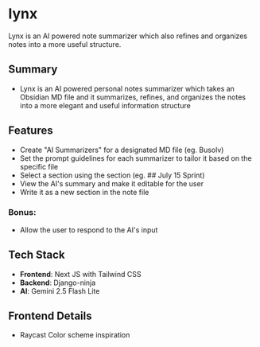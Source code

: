 # lynx

Lynx is an AI powered note summarizer which also refines and organizes notes into a more useful structure.

## Summary

- Lynx is an AI powered personal notes summarizer which takes an Obsidian MD file and it summarizes, refines, and organizes the notes into a more elegant and useful information structure

## Features

- Create "AI Summarizers" for a designated MD file (eg. Busolv)
- Set the prompt guidelines for each summarizer to tailor it based on the specific file
- Select a section using the section (eg. ## July 15 Sprint)
- View the AI's summary and make it editable for the user
- Write it as a new section in the note file

### Bonus:

- Allow the user to respond to the AI's input

## Tech Stack

- **Frontend**: Next JS with Tailwind CSS
- **Backend**: Django-ninja
- **AI**: Gemini 2.5 Flash Lite

## Frontend Details

- Raycast Color scheme inspiration
